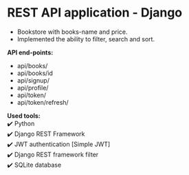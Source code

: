 # REST API application - Django

- Bookstore with books-name and price.
- Implemented the ability to filter, search and sort.


__API end-points:__
- api/books/
- api/books/id
- api/signup/
- api/profile/
- api/token/
- api/token/refresh/


__Used tools:__    
:heavy_check_mark: Python     
:heavy_check_mark: Django REST Framework    
:heavy_check_mark: JWT authentication [Simple JWT]    
:heavy_check_mark: Django REST framework filter     
:heavy_check_mark: SQLite database    

